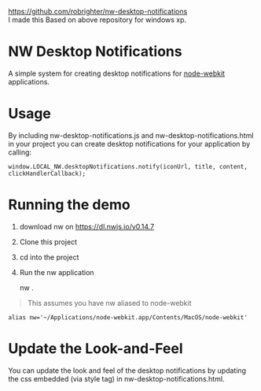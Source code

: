 https://github.com/robrighter/nw-desktop-notifications  
I made this Based on above repository for windows xp.

# NW Desktop Notifications

A simple system for creating desktop notifications for [node-webkit](https://github.com/rogerwang/node-webkit) applications.


# Usage

By including nw-desktop-notifications.js and nw-desktop-notifications.html in your project you can create desktop notifications for your application by calling:

	window.LOCAL_NW.desktopNotifications.notify(iconUrl, title, content, clickHandlerCallback);


# Running the demo  

1. download nw on https://dl.nwjs.io/v0.14.7

2. Clone this project

3. cd into the project

4. Run the nw application

	nw .

> This assumes you have nw aliased to node-webkit

	alias nw='~/Applications/node-webkit.app/Contents/MacOS/node-webkit'


# Update the Look-and-Feel

You can update the look and feel of the desktop notifications by updating the css embedded (via style tag) in nw-desktop-notifications.html.
